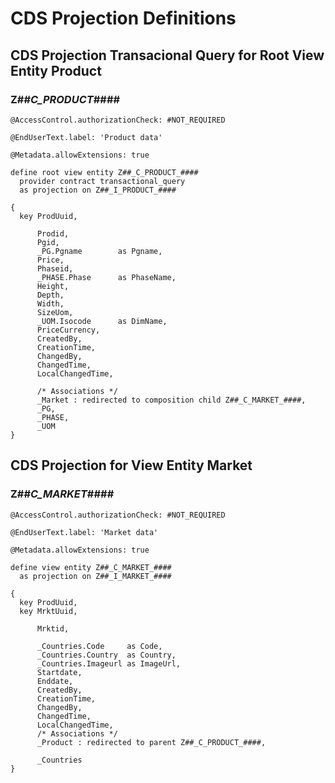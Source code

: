 # CDS Projection Definitions

## CDS Projection Transacional Query for Root View Entity Product

<a name="z##_c_product_"></a>
### Z##_C_PRODUCT_####

```ABAP
@AccessControl.authorizationCheck: #NOT_REQUIRED

@EndUserText.label: 'Product data'

@Metadata.allowExtensions: true

define root view entity Z##_C_PRODUCT_####
  provider contract transactional_query
  as projection on Z##_I_PRODUCT_####

{
  key ProdUuid,

      Prodid,
      Pgid,
      _PG.Pgname        as Pgname,
      Price,
      Phaseid,
      _PHASE.Phase      as PhaseName,
      Height,
      Depth,
      Width,
      SizeUom,
      _UOM.Isocode      as DimName,
      PriceCurrency,
      CreatedBy,
      CreationTime,
      ChangedBy,
      ChangedTime,
      LocalChangedTime,

      /* Associations */
      _Market : redirected to composition child Z##_C_MARKET_####,
      _PG,
      _PHASE,
      _UOM
}
```

## CDS Projection for View Entity Market
<a name="z##_c_market_"></a>
### Z##_C_MARKET_####

```ABAP
@AccessControl.authorizationCheck: #NOT_REQUIRED

@EndUserText.label: 'Market data'

@Metadata.allowExtensions: true

define view entity Z##_C_MARKET_####
  as projection on Z##_I_MARKET_####

{
  key ProdUuid,
  key MrktUuid,

      Mrktid,

      _Countries.Code     as Code,
      _Countries.Country  as Country,
      _Countries.Imageurl as ImageUrl,
      Startdate,
      Enddate,
      CreatedBy,
      CreationTime,
      ChangedBy,
      ChangedTime,
      LocalChangedTime,
      /* Associations */
      _Product : redirected to parent Z##_C_PRODUCT_####,

      _Countries
}
```